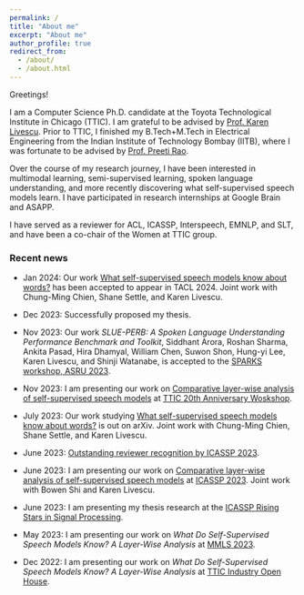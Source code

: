 ```yaml
---
permalink: /
title: "About me"
excerpt: "About me"
author_profile: true
redirect_from: 
  - /about/
  - /about.html
---
```


Greetings!

I am a Computer Science Ph.D. candidate at the Toyota Technological Institute in Chicago (TTIC). I am grateful to be advised by [Prof. Karen Livescu](https://home.ttic.edu/~klivescu/). Prior to TTIC, I finished my B.Tech+M.Tech in Electrical Engineering from the Indian Institute of Technology Bombay (IITB), where I was fortunate to be advised by [Prof. Preeti Rao](https://www.ee.iitb.ac.in/wiki/faculty/prao).

Over the course of my research journey, I have been interested in multimodal learning, semi-supervised learning, spoken language understanding, and more recently discovering what self-supervised speech models learn. I have participated in research internships at Google Brain and ASAPP.

I have served as a reviewer for ACL, ICASSP, Interspeech, EMNLP, and SLT, and have been a co-chair of the Women at TTIC group. 


### Recent news

- Jan 2024: Our work [What self-supervised speech models know about words?](https://arxiv.org/abs/2307.00162) has been accepted to appear in TACL 2024. Joint work with Chung-Ming Chien, Shane Settle, and Karen Livescu. 

- Dec 2023: Successfully proposed my thesis. 

- Nov 2023: Our work *SLUE-PERB: A Spoken Language Understanding Performance Benchmark and Toolkit*, Siddhant Arora, Roshan Sharma, Ankita Pasad, Hira Dhamyal, William Chen, Suwon Shon, Hung-yi Lee, Karen Livescu, and Shinji Watanabe, is accepted to the [SPARKS workshop, ASRU 2023](https://sites.google.com/g.ntu.edu.tw/sparks/about).

- Nov 2023: I am presenting our work on [Comparative layer-wise analysis of self-supervised speech models](https://arxiv.org/abs/2211.03929) at [TTIC 20th Anniversary Woskshop](https://sites.google.com/ttic.edu/ttic-20th-anniversary-workshop/).  

- July 2023: Our work studying [What self-supervised speech models know about words?](https://arxiv.org/abs/2307.00162) is out on arXiv. Joint work with Chung-Ming Chien, Shane Settle, and Karen Livescu. 

- June 2023: [Outstanding reviewer recognition by ICASSP 2023](https://2023.ieeeicassp.org/outstanding-reviewer-recognitions/).

- June 2023: I am presenting our work on [Comparative layer-wise analysis of self-supervised speech models](https://arxiv.org/abs/2211.03929) at [ICASSP 2023](https://2023.ieeeicassp.org/). Joint work with Bowen Shi and Karen Livescu.

-  June 2023: I am presenting my thesis research at the [ICASSP Rising Stars in Signal Processing](https://2023.ieeeicassp.org/rising-stars-workshop/).

- May 2023: I am presenting our work on *What Do Self-Supervised Speech Models Know? A Layer-Wise Analysis* at [MMLS 2023](https://www.midwest-ml.org/2023/).

- Dec 2022: I am presenting our work on *What Do Self-Supervised Speech Models Know? A Layer-Wise Analysis* at [TTIC Industry Open House](https://www.ttic.edu/industry-open-house/).
